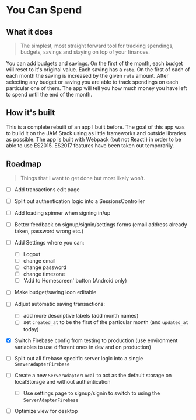 # You Can Spend

## What it does

> The simplest, most straight forward tool for tracking spendings, budgets, savings and staying on top of your finances.

You can add budgets and savings. On the first of the month, each budget will reset to it's original value. Each saving has a `rate`. On the first of each of each month the saving is increased by the given `rate` amount. After selecting any budget or saving you are able to track spendings on each particular one of them. The app will tell you how much money you have left to spend until the end of the month.

## How it's built

This is a complete rebuilt of an app I built before. The goal of this app was to build it on the JAM Stack using as little frameworks and outside libraries as possible. The app is built with Webpack (but not React!) in order to be able to use ES2015. ES2017 features have been taken out temporarily.

## Roadmap

> Things that I want to get done but most likely won't.

- [ ] Add transactions edit page
- [ ] Split out authentication logic into a SessionsController
- [ ] Add loading spinner when signing in/up
- [ ] Better feedback on signup/signin/settings forms (email address already taken, password wrong etc.)
- [ ] Add Settings where you can:
  - [ ] Logout
  - [ ] change email
  - [ ] change password
  - [ ] change timezone
  - [ ] 'Add to Homescreen' button (Android only)
- [ ] Make budget/saving icon editable
- [ ] Adjust automatic saving transactions:
  - [ ] add more descriptive labels (add month names)
  - [ ] set `created_at` to be the first of the particular month (and `updated_at` today)
- [x] Switch Firebase config from testing to production (use environment variables to use different ones in dev and on production)

- [ ] Split out all firebase specific server logic into a single `ServerAdapterFirebase`
- [ ] Create a new `ServerAdapterLocal` to act as the default storage on localStorage and without authentication
  - [ ] Use settings page to signup/signin to switch to using the `ServerAdapterFirebase`
- [ ] Optimize view for desktop
